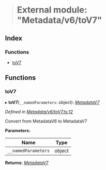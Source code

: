 > # External module: "Metadata/v6/toV7"

## Index

### Functions

* [toV7](_metadata_v6_tov7_.md#tov7)

## Functions

###  toV7

▸ **toV7**(`__namedParameters`: object): *[MetadataV7](../classes/_metadata_v7_metadata_.metadatav7.md)*

*Defined in [Metadata/v6/toV7.ts:12](https://github.com/polkadot-js/api/blob/a45e313/packages/types/src/Metadata/v6/toV7.ts#L12)*

Convert from MetadataV6 to MetadataV7

**Parameters:**

Name | Type |
------ | ------ |
`__namedParameters` | object |

**Returns:** *[MetadataV7](../classes/_metadata_v7_metadata_.metadatav7.md)*